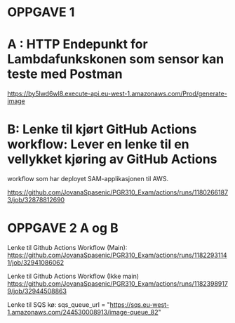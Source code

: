 # OPPGAVE 1
# A : HTTP Endepunkt for Lambdafunkskonen som sensor kan teste med Postman

https://by5lwd6wl8.execute-api.eu-west-1.amazonaws.com/Prod/generate-image



# B: Lenke til kjørt GitHub Actions workflow: Lever en lenke til en vellykket kjøring av GitHub Actions
workflow som har deployet SAM-applikasjonen til AWS.

https://github.com/JovanaSpasenic/PGR310_Exam/actions/runs/11802661873/job/32878812690 



# OPPGAVE 2 A og B

Lenke til Github Actions Workflow (Main):
https://github.com/JovanaSpasenic/PGR310_Exam/actions/runs/11822931141/job/32941086062

Lenke til Github Actions Workflow (Ikke main)
https://github.com/JovanaSpasenic/PGR310_Exam/actions/runs/11823989179/job/32944508863

Lenke til SQS kø: 
sqs_queue_url = "https://sqs.eu-west-1.amazonaws.com/244530008913/image-queue_82"



